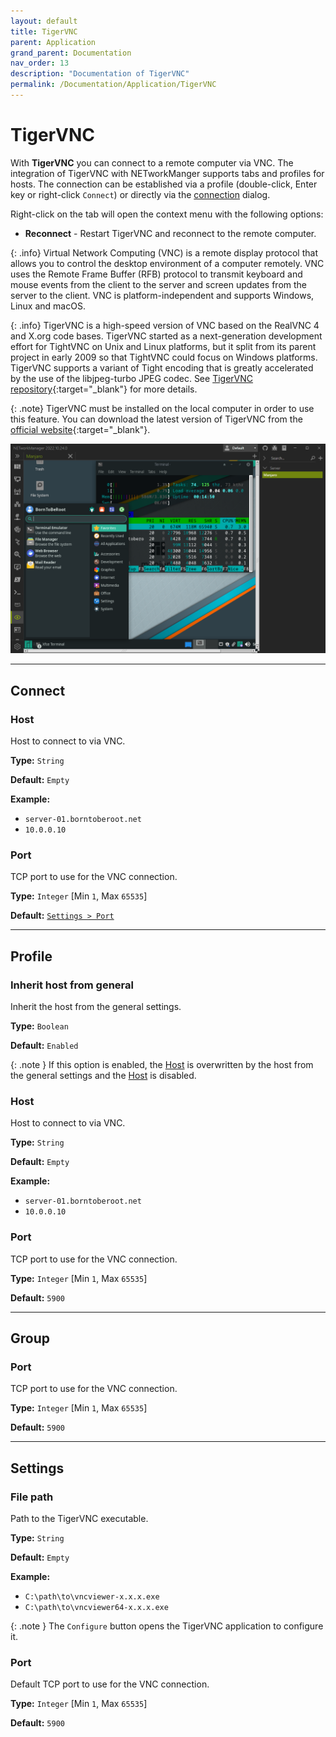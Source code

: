 ```yaml
---
layout: default
title: TigerVNC
parent: Application
grand_parent: Documentation
nav_order: 13
description: "Documentation of TigerVNC"
permalink: /Documentation/Application/TigerVNC
---
```


# TigerVNC

With **TigerVNC** you can connect to a remote computer via VNC. The integration of TigerVNC with NETworkManger supports tabs and profiles for hosts. The connection can be established via a profile (double-click, Enter key or right-click `Connect`) or directly via the [connection](#connect) dialog.

Right-click on the tab will open the context menu with the following options:

- **Reconnect** - Restart TigerVNC and reconnect to the remote computer.

{: .info}
Virtual Network Computing (VNC) is a remote display protocol that allows you to control the desktop environment of a computer remotely. VNC uses the Remote Frame Buffer (RFB) protocol to transmit keyboard and mouse events from the client to the server and screen updates from the server to the client. VNC is platform-independent and supports Windows, Linux and macOS.

{: .info}
TigerVNC is a high-speed version of VNC based on the RealVNC 4 and X.org code bases. TigerVNC started as a next-generation development effort for TightVNC on Unix and Linux platforms, but it split from its parent project in early 2009 so that TightVNC could focus on Windows platforms. TigerVNC supports a variant of Tight encoding that is greatly accelerated by the use of the libjpeg-turbo JPEG codec. See [TigerVNC repository](https://github.com/TigerVNC/tigervnc/){:target="\_blank"} for more details.

{: .note}
TigerVNC must be installed on the local computer in order to use this feature. You can download the latest version of TigerVNC from the [official website](https://tigervnc.org/){:target="\_blank"}.

![TigerVNC](13_TigerVNC.png)

<hr>

## Connect

### Host

Host to connect to via VNC.

**Type:** `String`

**Default:** `Empty`

**Example:**

- `server-01.borntoberoot.net`
- `10.0.0.10`

### Port

TCP port to use for the VNC connection.

**Type:** `Integer` [Min `1`, Max `65535`]

**Default:** [`Settings > Port`](#port-3)

<hr>

## Profile

### Inherit host from general

Inherit the host from the general settings.

**Type:** `Boolean`

**Default:** `Enabled`

{: .note }
If this option is enabled, the [Host](#host-1) is overwritten by the host from the general settings and the [Host](#host-1) is disabled.

### Host

Host to connect to via VNC.

**Type:** `String`

**Default:** `Empty`

**Example:**

- `server-01.borntoberoot.net`
- `10.0.0.10`

### Port

TCP port to use for the VNC connection.

**Type:** `Integer` [Min `1`, Max `65535`]

**Default:** `5900`

<hr>

## Group

### Port

TCP port to use for the VNC connection.

**Type:** `Integer` [Min `1`, Max `65535`]

**Default:** `5900`

<hr>

## Settings

### File path

Path to the TigerVNC executable.

**Type:** `String`

**Default:** `Empty`

**Example:**

- `C:\path\to\vncviewer-x.x.x.exe`
- `C:\path\to\vncviewer64-x.x.x.exe`

{: .note }
The `Configure` button opens the TigerVNC application to configure it.

### Port

Default TCP port to use for the VNC connection.

**Type:** `Integer` [Min `1`, Max `65535`]

**Default:** `5900`
